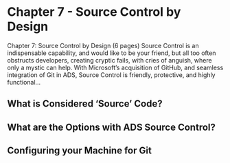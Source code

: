 # Chapter 7 - Source Control by Design
Chapter 7: Source Control by Design (6 pages)
Source Control is an indispensable capability, and would like to be your friend, but all too often obstructs developers, creating cryptic fails, with cries of anguish, where only a mystic can help. With Microsoft’s acquisition of GitHub, and seamless integration of Git in ADS, Source Control is friendly, protective, and highly functional…

## What is Considered ‘Source’ Code?

## What are the Options with ADS Source Control?

## Configuring your Machine for Git
